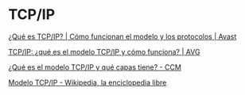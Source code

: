 # TCP/IP

[¿Qué es TCP/IP? | Cómo funcionan el modelo y los protocolos | Avast](https://www.avast.com/es-es/c-what-is-tcp-ip)

[TCP/IP: ¿qué es el modelo TCP/IP y cómo funciona? | AVG](https://www.avg.com/es/signal/what-is-tcp-ip)

[¿Qué es el modelo TCP/IP y qué capas tiene? - CCM](https://es.ccm.net/contents/282-tcp-ip)

[Modelo TCP/IP - Wikipedia, la enciclopedia libre](https://es.wikipedia.org/wiki/Modelo_TCP/IP)

